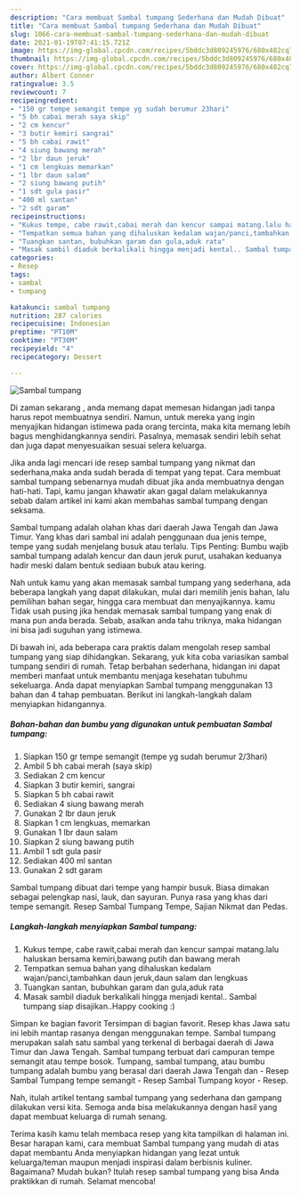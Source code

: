 ```yaml
---
description: "Cara membuat Sambal tumpang Sederhana dan Mudah Dibuat"
title: "Cara membuat Sambal tumpang Sederhana dan Mudah Dibuat"
slug: 1066-cara-membuat-sambal-tumpang-sederhana-dan-mudah-dibuat
date: 2021-01-19T07:41:15.721Z
image: https://img-global.cpcdn.com/recipes/5bddc3d809245976/680x482cq70/sambal-tumpang-foto-resep-utama.jpg
thumbnail: https://img-global.cpcdn.com/recipes/5bddc3d809245976/680x482cq70/sambal-tumpang-foto-resep-utama.jpg
cover: https://img-global.cpcdn.com/recipes/5bddc3d809245976/680x482cq70/sambal-tumpang-foto-resep-utama.jpg
author: Albert Conner
ratingvalue: 3.5
reviewcount: 7
recipeingredient:
- "150 gr tempe semangit tempe yg sudah berumur 23hari"
- "5 bh cabai merah saya skip"
- "2 cm kencur"
- "3 butir kemiri sangrai"
- "5 bh cabai rawit"
- "4 siung bawang merah"
- "2 lbr daun jeruk"
- "1 cm lengkuas memarkan"
- "1 lbr daun salam"
- "2 siung bawang putih"
- "1 sdt gula pasir"
- "400 ml santan"
- "2 sdt garam"
recipeinstructions:
- "Kukus tempe, cabe rawit,cabai merah dan kencur sampai matang.lalu haluskan bersama kemiri,bawang putih dan bawang merah"
- "Tempatkan semua bahan yang dihaluskan kedalam wajan/panci,tambahkan daun jeruk,daun salam dan lengkuas"
- "Tuangkan santan, bubuhkan garam dan gula,aduk rata"
- "Masak sambil diaduk berkalikali hingga menjadi kental.. Sambal tumpang siap disajikan..Happy cooking :)"
categories:
- Resep
tags:
- sambal
- tumpang

katakunci: sambal tumpang 
nutrition: 287 calories
recipecuisine: Indonesian
preptime: "PT10M"
cooktime: "PT30M"
recipeyield: "4"
recipecategory: Dessert

---
```



![Sambal tumpang](https://img-global.cpcdn.com/recipes/5bddc3d809245976/680x482cq70/sambal-tumpang-foto-resep-utama.jpg)

Di zaman  sekarang , anda memang dapat memesan hidangan jadi tanpa harus repot membuatnya sendiri. Namun, untuk mereka yang ingin menyajikan hidangan istimewa pada orang tercinta, maka kita memang lebih bagus menghidangkannya sendiri. Pasalnya, memasak sendiri lebih sehat dan juga dapat menyesuaikan sesuai selera keluarga.

Jika anda lagi mencari ide resep sambal tumpang yang nikmat dan sederhana,maka anda sudah berada di tempat yang tepat. Cara membuat sambal tumpang  sebenarnya mudah dibuat jika anda membuatnya dengan hati-hati. Tapi, kamu jangan khawatir akan gagal dalam melakukannya 
sebab dalam artikel ini kami akan membahas sambal tumpang dengan seksama.  

Sambal tumpang adalah olahan khas dari daerah Jawa Tengah dan Jawa Timur. Yang khas dari sambal ini adalah penggunaan dua jenis tempe, tempe yang sudah menjelang busuk atau terlalu. Tips Penting: Bumbu wajib sambal tumpang adalah kencur dan daun jeruk purut, usahakan keduanya hadir meski dalam bentuk sediaan bubuk atau kering.

Nah untuk kamu yang akan memasak sambal tumpang yang sederhana, ada beberapa langkah yang dapat dilakukan, mulai dari memilih jenis bahan, lalu pemilihan bahan segar, hingga cara membuat dan menyajikannya. kamu Tidak usah pusing jika hendak memasak sambal tumpang yang enak di mana pun anda berada. Sebab, asalkan anda  tahu triknya, maka hidangan ini bisa jadi suguhan yang istimewa.

Di bawah ini, ada beberapa cara praktis  dalam mengolah resep sambal tumpang yang siap dihidangkan. Sekarang, yuk kita coba variasikan sambal tumpang sendiri di rumah. Tetap berbahan sederhana, hidangan ini dapat memberi manfaat untuk membantu menjaga kesehatan tubuhmu sekeluarga. Anda dapat menyiapkan Sambal tumpang menggunakan 13 bahan dan 4 tahap pembuatan. Berikut ini langkah-langkah dalam menyiapkan hidangannya.

<!--inarticleads1-->

##### Bahan-bahan dan bumbu yang digunakan untuk pembuatan Sambal tumpang:

1. Siapkan 150 gr tempe semangit (tempe yg sudah berumur 2/3hari)
1. Ambil 5 bh cabai merah (saya skip)
1. Sediakan 2 cm kencur
1. Siapkan 3 butir kemiri, sangrai
1. Siapkan 5 bh cabai rawit
1. Sediakan 4 siung bawang merah
1. Gunakan 2 lbr daun jeruk
1. Siapkan 1 cm lengkuas, memarkan
1. Gunakan 1 lbr daun salam
1. Siapkan 2 siung bawang putih
1. Ambil 1 sdt gula pasir
1. Sediakan 400 ml santan
1. Gunakan 2 sdt garam


Sambal tumpang dibuat dari tempe yang hampir busuk. Biasa dimakan sebagai pelengkap nasi, lauk, dan sayuran. Punya rasa yang khas dari tempe semangit. Resep Sambal Tumpang Tempe, Sajian Nikmat dan Pedas. 

<!--inarticleads2-->

##### Langkah-langkah menyiapkan Sambal tumpang:

1. Kukus tempe, cabe rawit,cabai merah dan kencur sampai matang.lalu haluskan bersama kemiri,bawang putih dan bawang merah
1. Tempatkan semua bahan yang dihaluskan kedalam wajan/panci,tambahkan daun jeruk,daun salam dan lengkuas
1. Tuangkan santan, bubuhkan garam dan gula,aduk rata
1. Masak sambil diaduk berkalikali hingga menjadi kental.. Sambal tumpang siap disajikan..Happy cooking :)


Simpan ke bagian favorit Tersimpan di bagian favorit. Resep khas Jawa satu ini lebih mantap rasanya dengan menggunakan tempe. Sambal tumpang merupakan salah satu sambal yang terkenal di berbagai daerah di Jawa Timur dan Jawa Tengah. Sambal tumpang terbuat dari campuran tempe semangit atau tempe bosok. Tumpang, sambal tumpang, atau bumbu tumpang adalah bumbu yang berasal dari daerah Jawa Tengah dan - Resep Sambal Tumpang tempe semangit - Resep Sambal Tumpang koyor - Resep. 

Nah, itulah artikel tentang  sambal tumpang  yang sederhana dan gampang dilakukan versi kita. Semoga anda bisa melakukannya dengan hasil yang dapat membuat keluarga di rumah senang. 

Terima kasih kamu telah membaca resep yang kita tampilkan di halaman ini. Besar harapan kami, cara membuat  Sambal tumpang yang mudah di atas dapat membantu Anda menyiapkan hidangan yang lezat untuk keluarga/teman maupun menjadi inspirasi dalam berbisnis kuliner. Bagaimana? Mudah bukan? Itulah resep sambal tumpang yang bisa Anda praktikkan di rumah. Selamat mencoba!

